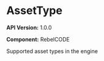 # AssetType

**API Version:** 1.0.0

**Component:** RebelCODE

Supported asset types in the engine

